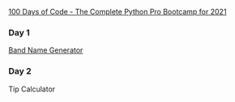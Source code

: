 [100 Days of Code - The Complete Python Pro Bootcamp for 2021](https://www.udemy.com/course/100-days-of-code/)

### Day 1

[Band Name Generator](https://github.com/MariyaLcs/100DaysOfCode-Python/blob/main/BandNameGenerator/main.py)

### Day 2

Tip Calculator
